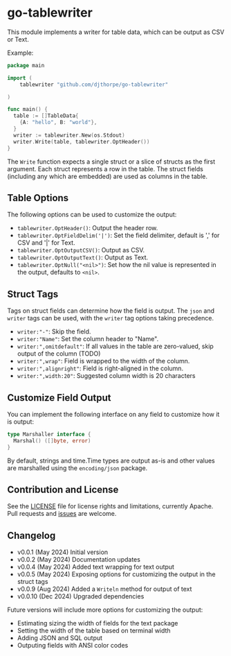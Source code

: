 # go-tablewriter

This module implements a writer for table data, which can be output as CSV or Text.

Example:

```go
package main

import (
    tablewriter "github.com/djthorpe/go-tablewriter"

)

func main() {
  table := []TableData{
    {A: "hello", B: "world"},
  }
  writer := tablewriter.New(os.Stdout)
  writer.Write(table, tablewriter.OptHeader())
}
```

The `Write` function expects a single struct or a slice of structs as the first argument. Each struct
represents a row in the table. The struct fields (including any which are embedded) are used as
columns in the table.

## Table Options

The following options can be used to customize the output:

- `tablewriter.OptHeader()`: Output the header row.
- `tablewriter.OptFieldDelim('|')`: Set the field delimiter, default is ',' for CSV and '|' for Text.
- `tablewriter.OptOutputCSV()`: Output as CSV.
- `tablewriter.OptOutputText()`: Output as Text.
- `tablewriter.OptNull("<nil>")`: Set how the nil value is represented in the output, defaults to `<nil>`.

## Struct Tags

Tags on struct fields can determine how the field is output. The `json` and `writer` tags can be used,
with the `writer` tag options taking precedence.

- `writer:"-"`: Skip the field.
- `writer:"Name"`: Set the column header to "Name".
- `writer:",omitdefault"`: If all values in the table are zero-valued, skip output of the column (TODO)
- `writer:",wrap"`: Field is wrapped to the width of the column.
- `writer:",alignright"`: Field is right-aligned in the column.
- `writer:",width:20"`: Suggested column width is 20 characters

## Customize Field Output

You can implement the following interface on any field to customize how it is output:

```go
type Marshaller interface {
  Marshal() ([]byte, error)
}
```

By default, strings and time.Time types are output as-is and other values are marshalled
using the `encoding/json` package.

## Contribution and License

See the [LICENSE](LICENSE) file for license rights and limitations, currently Apache.
Pull requests and [issues](https://github.com/djthorpe/go-tablewriter/issues) are welcome.

## Changelog

- v0.0.1 (May 2024) Initial version
- v0.0.2 (May 2024) Documentation updates
- v0.0.4 (May 2024) Added text wrapping for text output
- v0.0.5 (May 2024) Exposing options for customizing the output in the struct tags
- v0.0.9 (Aug 2024) Added a `Writeln` method for output of text
- v0.0.10 (Dec 2024) Upgraded dependencies

Future versions will include more options for customizing the output:

- Estimating sizing the width of fields for the text package
- Setting the width of the table based on terminal width
- Adding JSON and SQL output
- Outputing fields with ANSI color codes
